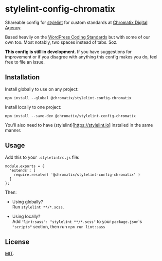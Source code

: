 # stylelint-config-chromatix

Shareable config for [stylelint](https://stylelint.io/) for custom standards at [Chromatix Digital Agency](https://www.chromatix.com.au).

Based heavily on the [WordPress Coding Standards](https://github.com/WordPress-Coding-Standards/stylelint-config-wordpress/) but with some of our own too. Most notably, two spaces instead of tabs. Soz.

**This config is still in development.** If you have suggestions for improvement or if you disagree with anything this config makes you do, feel free to file an issue.

## Installation

Install globally to use on any project:

    npm install --global @chromatix/stylelint-config-chromatix

Install locally to one project:

    npm install --save-dev @chromatix/stylelint-config-chromatix

You'll also need to have (stylelint)[https://stylelint.io] installed in the same manner.

## Usage

Add this to your `.stylelintrc.js` file:

    module.exports = {
      'extends': [
        require.resolve( '@chromatix/stylelint-config-chromatix' )
      ]
    };

Then:
* Using globally?<br />
  Run `stylelint **/*.scss`.

* Using locally?<br />
  Add `"lint:sass": "stylelint **/*.scss"` to your `package.json`'s `"scripts"` section, then run `npm run lint:sass`

## License

[MIT](LICENSE).

